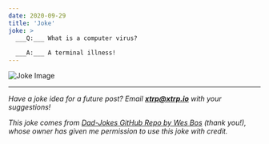 ```yaml
---
date: 2020-09-29
title: 'Joke'
joke: >
  ___Q:___ What is a computer virus?
  
  ___A:___ A terminal illness!
---
```


![Joke Image](https://private.xtrp.io/projects/DailyDeveloperJokes/public_image_server/images/5e1258c4f0d26.png)

---
*Have a joke idea for a future post? Email **[xtrp@xtrp.io](mailto:xtrp@xtrp.io)** with your suggestions!*

*This joke comes from [Dad-Jokes GitHub Repo by Wes Bos](https://github.com/wesbos/dad-jokes) (thank you!), whose owner has given me permission to use this joke with credit.*

<!-- 
Joke text:
**Q:** What is a computer virus?

**A:** A terminal illness!
 -->

